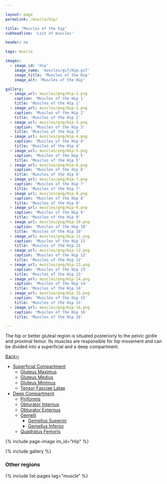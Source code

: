 ```yaml
---

layout: page
permalink: /muscle/hip/

title: "Muscles of the hip"
subheadline: 'List of muscles'

header: no

tags: muscle

images:
  - image_id: 'Hip'
    image_name: 'muscles/gif/Hip.gif'
    image_title: 'Muscles of the Hip'
    image_alt: 'Muscles of the Hip' 

gallery:
  - image_url: muscles/png/Hip-1.png
    caption: 'Muscles of the Hip 1'
    title: 'Muscles of the Hip 1'
  - image_url: muscles/png/Hip-2.png
    caption: 'Muscles of the Hip 2'
    title: 'Muscles of the Hip 2'
  - image_url: muscles/png/Hip-3.png
    caption: 'Muscles of the Hip 3'
    title: 'Muscles of the Hip 3'
  - image_url: muscles/png/Hip-4.png
    caption: 'Muscles of the Hip 4'
    title: 'Muscles of the Hip 4'
  - image_url: muscles/png/Hip-5.png
    caption: 'Muscles of the Hip 5'
    title: 'Muscles of the Hip 5'
  - image_url: muscles/png/Hip-6.png
    caption: 'Muscles of the Hip 6'
    title: 'Muscles of the Hip 6'
  - image_url: muscles/png/Hip-7.png
    caption: 'Muscles of the Hip 7'
    title: 'Muscles of the Hip 7'
  - image_url: muscles/png/Hip-8.png
    caption: 'Muscles of the Hip 8'
    title: 'Muscles of the Hip 8'
  - image_url: muscles/png/Hip-9.png
    caption: 'Muscles of the Hip 9'
    title: 'Muscles of the Hip 9'
  - image_url: muscles/png/Hip-10.png
    caption: 'Muscles of the Hip 10'
    title: 'Muscles of the Hip 10'
  - image_url: muscles/png/Hip-11.png
    caption: 'Muscles of the Hip 11'
    title: 'Muscles of the Hip 11'
  - image_url: muscles/png/Hip-12.png
    caption: 'Muscles of the Hip 12'
    title: 'Muscles of the Hip 12'
  - image_url: muscles/png/Hip-13.png
    caption: 'Muscles of the Hip 13'
    title: 'Muscles of the Hip 13'
  - image_url: muscles/png/Hip-14.png
    caption: 'Muscles of the Hip 14'
    title: 'Muscles of the Hip 14'
  - image_url: muscles/png/Hip-15.png
    caption: 'Muscles of the Hip 15'
    title: 'Muscles of the Hip 15'
  - image_url: muscles/png/Hip-16.png
    caption: 'Muscles of the Hip 16'
    title: 'Muscles of the Hip 16'

---
```


The hip or better gluteal region is situated posteriorly to the pelvic girdle and proximal femur. Its muscles are responsible for hip movement and can be divided into a superficial and a deep compartment.

[Back››](/muscle/)

- [Superficial Compartment](/muscle/hip/superficial)
  - [Gluteus Maximus](/muscle/hip/gluteusmaximus/)
  - [Gluteus Medius](/muscle/hip/gluteusmedius/)
  - [Gluteus Minimus](/muscle/hip/gluteusminimus/)
  - [Tensor Fasciae Latae](/muscle/hip/tensorfasciaelatae/)
- [Deep Compartment](/muscle/hip/deep)
  - [Piriformis](/muscle/hip/piriformis/)
  - [Obturator Internus](/muscle/hip/obturatorinternus/)
  - [Obturator Externus](/muscle/hip/obturatorexternus/)
  - [Gemelli](/muscle/hip/gemelli/)
    - [Gemellus Superior](/muscle/hip/gemellussuperior/)
    - [Gemellus Inferior](/muscle/hip/gemellusinferior/)
  - [Quadratus Femoris](/muscle/hip/quadratusfemoris/)

{% include page-image im_id="Hip" %}

{% include gallery %}

### Other regions

{% include list-pages tag="muscle" %}
